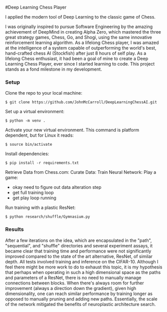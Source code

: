 #Deep Learning Chess Player

I applied the modern tool of Deep Learning to the classic game of Chess.

I was originally inspired to pursue Software Engineering by the amazing achievement of DeepMind
in creating Alpha Zero, which mastered the three great strategy games, Chess, Go, and Shogi, using the
same innovative reinforcement learning algorithm. As a lifelong Chess player, I was amazed at the intelligence
of a system capable of outperforming the world's best, hand-crafted chess AI (Stockfish) after just 8 hours of self play.
As a lifelong Chess enthusiast, it had been a goal of mine to create a Deep Learning Chess Player, ever
since I started learning to code. This project stands as a fond milestone in my 
development.

### Setup

Clone the repo to your local machine:
```buildoutcfg
$ git clone https://github.com/JohnMcCarroll/DeepLearningChessAI.git
```
Set up a virtual environment:
```buildoutcfg
$ python -m venv .
```
Activate your new virtual environment. This command is platform dependent, but for Linux it reads:
```buildoutcfg
$ source bin/activate 
```
Install dependencies:
```buildoutcfg
$ pip install -r requirements.txt
```

Retrieve Data from Chess.com:
Curate Data:
Train Neural Network:
Play a game:

- okay need to figure out data alteration step
- get full training loop
- get play loop running










Run training with a plastic ResNet:
```buildoutcfg
$ python research/shuffle/Gymnasium.py
```

### Results

After a few iterations on the idea, which are encapsulated in the "path", "sequential", and "shuffle" directories
and several experiment assays, it became clear that training time and performance were not significantly improved
compared to the state of the art alternative, ResNet, of similar depth. All tests involved training and inference on the CIFAR-10.
Although I feel there might be more work to do to exhaust this topic, it is my hypothesis that perhaps when operating in such a high
dimensional space as the paths and parameters of a ResNet, there is no need to manually manage connections
between blocks. When there's always room for further improvement (always a direction down the gradient), given high 
dimensionality, one can reach similar performance by training longer as opposed to manually pruning and adding new paths.
Essentially, the scale of the network mitigated the benefits of neuroplastic architecture search.
